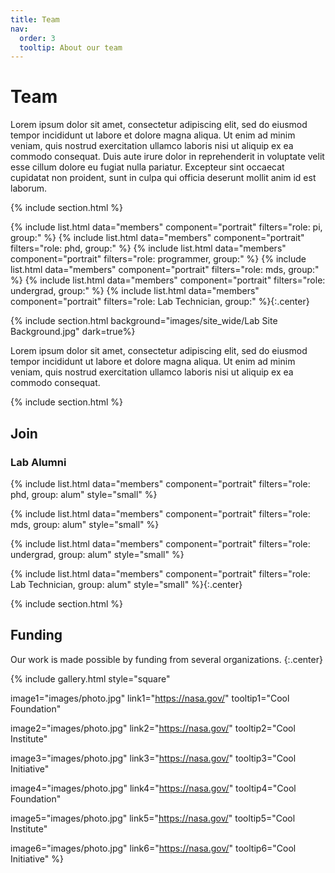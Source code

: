 ```yaml
---
title: Team
nav:
  order: 3
  tooltip: About our team
---
```


# <i class="fas fa-users"></i>Team

Lorem ipsum dolor sit amet, consectetur adipiscing elit, sed do eiusmod tempor incididunt ut labore et dolore magna aliqua.
Ut enim ad minim veniam, quis nostrud exercitation ullamco laboris nisi ut aliquip ex ea commodo consequat.
Duis aute irure dolor in reprehenderit in voluptate velit esse cillum dolore eu fugiat nulla pariatur.
Excepteur sint occaecat cupidatat non proident, sunt in culpa qui officia deserunt mollit anim id est laborum.

{% include section.html %}

{%
  include list.html
  data="members"
  component="portrait"
  filters="role: pi, group:"
%}
{%
  include list.html
  data="members"
  component="portrait"
  filters="role: phd, group:"
%}
{%
  include list.html
  data="members"
  component="portrait"
  filters="role: programmer, group:"
%}
{%
  include list.html
  data="members"
  component="portrait"
  filters="role: mds, group:"
%}
{%
  include list.html
  data="members"
  component="portrait"
  filters="role: undergrad, group:"
%}
{%
  include list.html
  data="members"
  component="portrait"
  filters="role: Lab Technician, group:"
%}{:.center}


{% include section.html background="images/site_wide/Lab Site Background.jpg" dark=true%}

Lorem ipsum dolor sit amet, consectetur adipiscing elit, sed do eiusmod tempor incididunt ut labore et dolore magna aliqua.
Ut enim ad minim veniam, quis nostrud exercitation ullamco laboris nisi ut aliquip ex ea commodo consequat.

{% include section.html %}

## Join

### Lab Alumni

{%
  include list.html
  data="members"
  component="portrait"
  filters="role: phd, group: alum"
  style="small"
%}

{%
  include list.html
  data="members"
  component="portrait"
  filters="role: mds, group: alum"
  style="small"
%}

{%
  include list.html
  data="members"
  component="portrait"
  filters="role: undergrad, group: alum"
  style="small"
%}

{%
  include list.html
  data="members"
  component="portrait"
  filters="role: Lab Technician, group: alum"
  style="small"
%}{:.center}

{% include section.html %}

## Funding

Our work is made possible by funding from several organizations.
{:.center}

{%
  include gallery.html
  style="square"

  image1="images/photo.jpg"
  link1="https://nasa.gov/"
  tooltip1="Cool Foundation"

  image2="images/photo.jpg"
  link2="https://nasa.gov/"
  tooltip2="Cool Institute"

  image3="images/photo.jpg"
  link3="https://nasa.gov/"
  tooltip3="Cool Initiative"

  image4="images/photo.jpg"
  link4="https://nasa.gov/"
  tooltip4="Cool Foundation"

  image5="images/photo.jpg"
  link5="https://nasa.gov/"
  tooltip5="Cool Institute"

  image6="images/photo.jpg"
  link6="https://nasa.gov/"
  tooltip6="Cool Initiative"
%}
